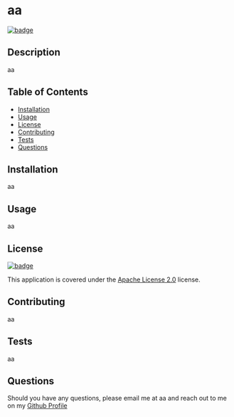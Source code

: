 # aa

[![badge](https://img.shields.io/badge/license-Apache_License_2.0-purple)](https://choosealicense.com/licenses/apache-2.0)

## Description

aa

## Table of Contents

- [Installation](#installation)
- [Usage](#usage)
- [License](#license)
- [Contributing](#contributing)
- [Tests](#tests)
- [Questions](#questions)

## Installation

aa

## Usage

aa

## License

[![badge](https://img.shields.io/badge/license-Apache_License_2.0-purple)](https://choosealicense.com/licenses/apache-2.0)

This application is covered under the [Apache License 2.0](https://choosealicense.com/licenses/apache-2.0) license.

## Contributing

aa

## Tests

aa

## Questions

Should you have any questions, please email me at aa and reach out to me on my [Github Profile](https://github.com/aa)
